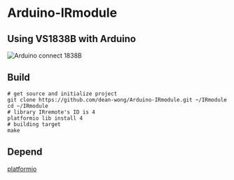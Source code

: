 # Arduino-IRmodule

## Using VS1838B with Arduino

![Arduino connect 1838B](https://i.stack.imgur.com/L6f6j.gif)

## Build

```shell
# get source and initialize project
git clone https://github.com/dean-wong/Arduino-IRmodule.git ~/IRmodule
cd ~/IRmodule
# library IRremote's ID is 4
platformio lib install 4  
# building target
make
```

## Depend

[platformio](http://platformio.org/get-started)

